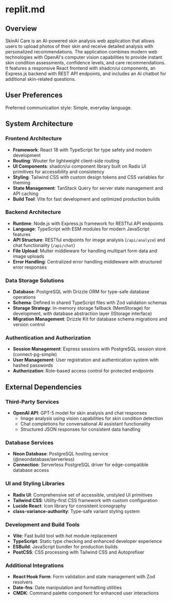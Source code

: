 # replit.md

## Overview

SkinAI Care is an AI-powered skin analysis web application that allows users to upload photos of their skin and receive detailed analysis with personalized recommendations. The application combines modern web technologies with OpenAI's computer vision capabilities to provide instant skin condition assessments, confidence levels, and care recommendations. It features a responsive React frontend with shadcn/ui components, an Express.js backend with REST API endpoints, and includes an AI chatbot for additional skin-related questions.

## User Preferences

Preferred communication style: Simple, everyday language.

## System Architecture

### Frontend Architecture
- **Framework**: React 18 with TypeScript for type safety and modern development
- **Routing**: Wouter for lightweight client-side routing
- **UI Components**: shadcn/ui component library built on Radix UI primitives for accessibility and consistency
- **Styling**: Tailwind CSS with custom design tokens and CSS variables for theming
- **State Management**: TanStack Query for server state management and API caching
- **Build Tool**: Vite for fast development and optimized production builds

### Backend Architecture
- **Runtime**: Node.js with Express.js framework for RESTful API endpoints
- **Language**: TypeScript with ESM modules for modern JavaScript features
- **API Structure**: RESTful endpoints for image analysis (`/api/analyze`) and chat functionality (`/api/chat`)
- **File Upload**: Multer middleware for handling multipart form data and image uploads
- **Error Handling**: Centralized error handling middleware with structured error responses

### Data Storage Solutions
- **Database**: PostgreSQL with Drizzle ORM for type-safe database operations
- **Schema**: Defined in shared TypeScript files with Zod validation schemas
- **Storage Strategy**: In-memory storage fallback (MemStorage) for development, with database abstraction layer (IStorage interface)
- **Migration Management**: Drizzle Kit for database schema migrations and version control

### Authentication and Authorization
- **Session Management**: Express sessions with PostgreSQL session store (connect-pg-simple)
- **User Management**: User registration and authentication system with hashed passwords
- **Authorization**: Role-based access control for protected endpoints

## External Dependencies

### Third-Party Services
- **OpenAI API**: GPT-5 model for skin analysis and chat responses
  - Image analysis using vision capabilities for skin condition detection
  - Chat completions for conversational AI assistant functionality
  - Structured JSON responses for consistent data handling

### Database Services
- **Neon Database**: PostgreSQL hosting service (@neondatabase/serverless)
- **Connection**: Serverless PostgreSQL driver for edge-compatible database access

### UI and Styling Libraries
- **Radix UI**: Comprehensive set of accessible, unstyled UI primitives
- **Tailwind CSS**: Utility-first CSS framework with custom configuration
- **Lucide React**: Icon library for consistent iconography
- **class-variance-authority**: Type-safe variant styling system

### Development and Build Tools
- **Vite**: Fast build tool with hot module replacement
- **TypeScript**: Static type checking and enhanced developer experience
- **ESBuild**: JavaScript bundler for production builds
- **PostCSS**: CSS processing with Tailwind CSS and Autoprefixer

### Additional Integrations
- **React Hook Form**: Form validation and state management with Zod resolvers
- **Date-fns**: Date manipulation and formatting utilities
- **CMDK**: Command palette component for enhanced user interactions
